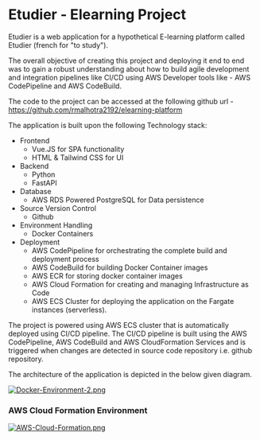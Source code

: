 # Etudier - Elearning Project 

Etudier is a web application for a hypothetical E-learning platform called Etudier (french for "to study"). 

The overall objective of creating this project and deploying it end to end was to gain a robust understanding about how to build agile development and integration pipelines like CI/CD using AWS Developer tools like - AWS CodePipeline and AWS CodeBuild.

The code to the project can be accessed at the following github url - https://github.com/rmalhotra2192/elearning-platform

The application is built upon the following Technology stack:
- Frontend
  - Vue.JS for SPA functionality
  - HTML & Tailwind CSS for UI
- Backend
  - Python
  - FastAPI
- Database
  - AWS RDS Powered PostgreSQL for Data persistence
- Source Version Control
  - Github
- Environment Handling
  - Docker Containers
- Deployment
  - AWS CodePipeline for orchestrating the complete build and deployment process
  - AWS CodeBuild for building Docker Container images
  - AWS ECR for storing docker container images
  - AWS Cloud Formation for creating and managing Infrastructure as Code
  - AWS ECS Cluster for deploying the application on the Fargate instances (serverless).



The project is powered using AWS ECS cluster that is automatically deployed using CI/CD pipeline. The CI/CD pipeline is built using the AWS CodePipeline, AWS CodeBuild and AWS CloudFormation Services and is triggered when changes are detected in source code repository i.e. github repository. 

The architecture of the application is depicted in the below given diagram.

[![Docker-Environment-2.png](https://i.postimg.cc/GtV6BYnb/Docker-Environment-2.png)](https://postimg.cc/n9K3gXLW)

### AWS Cloud Formation Environment

[![AWS-Cloud-Formation.png](https://i.postimg.cc/SNFhg6JQ/AWS-Cloud-Formation.png)](https://postimg.cc/mhwJDFYK)

